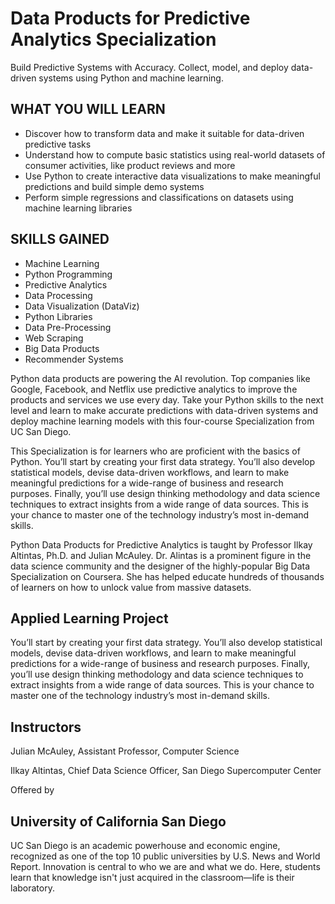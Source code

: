 # Data Products for Predictive Analytics Specialization
Build Predictive Systems with Accuracy. Collect, model, and deploy data-driven systems using Python and machine learning.

## WHAT YOU WILL LEARN
* Discover how to transform data and make it suitable for data-driven predictive tasks
* Understand how to compute basic statistics using real-world datasets of consumer activities, like product reviews and more
* Use Python to create interactive data visualizations to make meaningful predictions and build simple demo systems
* Perform simple regressions and classifications on datasets using machine learning libraries


## SKILLS GAINED
* Machine Learning
* Python Programming
* Predictive Analytics
* Data Processing
* Data Visualization (DataViz)
* Python Libraries
* Data Pre-Processing
* Web Scraping
* Big Data Products
* Recommender Systems

Python data products are powering the AI revolution. Top companies like Google, Facebook, and Netflix use predictive analytics to improve the products and services we use every day. Take your Python skills to the next level and learn to make accurate predictions with data-driven systems and deploy machine learning models with this four-course Specialization from UC San Diego.  

This Specialization is for learners who are proficient with the basics of Python. You’ll start by creating your first data strategy. You’ll also develop statistical models, devise data-driven workflows, and learn to make meaningful predictions for a wide-range of business and research purposes. Finally, you’ll use design thinking methodology and data science techniques to extract insights from a wide range of data sources. This is your chance to master one of the technology industry’s most in-demand skills.  

Python Data Products for Predictive Analytics is taught by Professor Ilkay Altintas, Ph.D. and Julian McAuley. Dr. Alintas is a prominent figure in the data science community and the designer of the highly-popular Big Data Specialization on Coursera. She has helped educate hundreds of thousands of learners on how to unlock value from massive datasets.


## Applied Learning Project
You’ll start by creating your first data strategy. You’ll also develop statistical models, devise data-driven workflows, and learn to make meaningful predictions for a wide-range of business and research purposes. Finally, you’ll use design thinking methodology and data science techniques to extract insights from a wide range of data sources. This is your chance to master one of the technology industry’s most in-demand skills.

## Instructors
Julian McAuley,
Assistant Professor,
Computer Science

Ilkay Altintas,
Chief Data Science Officer,
San Diego Supercomputer Center

Offered by

## University of California San Diego
UC San Diego is an academic powerhouse and economic engine, recognized as one of the top 10 public universities by U.S. News and World Report. Innovation is central to who we are and what we do. Here, students learn that knowledge isn't just acquired in the classroom—life is their laboratory.

